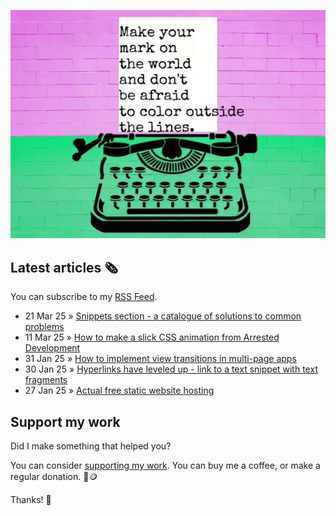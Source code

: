 ![animated image showing a typewriter typing out the following message: leave your mark on the world and dont be afraid to color outside of the lines. The word outside goes outside of the piece of paper](img/mark-on-the-world.webp)

## Latest articles 🗞️

You can subscribe to my [RSS Feed](https://www.roboleary.net/feed.xml).

<!-- BLOG:START -->
 - 21 Mar 25 » [Snippets section - a catalogue of solutions to common problems](https://www.roboleary.net/blog/snippets-section/)
 - 11 Mar 25 » [How to make a slick CSS animation from Arrested Development](https://www.roboleary.net/blog/arrested-development-title-sequence/)
 - 31 Jan 25 » [How to implement view transitions in multi-page apps](https://blog.logrocket.com/how-to-implement-view-transitions-multi-page-apps/)
 - 30 Jan 25 » [Hyperlinks have leveled up - link to a text snippet with text fragments](https://www.roboleary.net/blog/text-fragments/)
 - 27 Jan 25 » [Actual free static website hosting](https://www.roboleary.net/blog/free-static-site-hosting/)<!-- BLOG:END -->

## Support my work

Did I make something that helped you?

You can consider [supporting my work](https://ko-fi.com/roboleary). You can buy me a coffee, or make a regular donation. 🌈🪙

Thanks! 🙏
